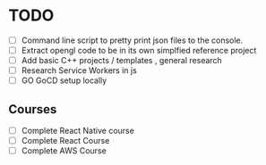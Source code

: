 # TODO 

- [ ] Command line script to pretty print json files to the console.
- [ ] Extract opengl code to be in its own simplfied reference project
- [ ] Add basic C++ projects / templates , general research
- [ ] Research Service Workers in js
- [ ] GO GoCD setup locally

## Courses 

- [ ] Complete React Native course
- [ ] Complete React Course
- [ ] Complete AWS Course

